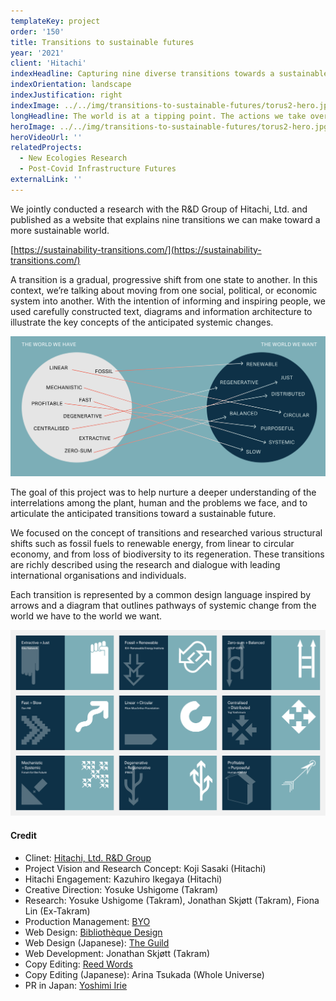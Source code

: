 ```yaml
---
templateKey: project
order: '150'
title: Transitions to sustainable futures
year: '2021'
client: 'Hitachi'
indexHeadline: Capturing nine diverse transitions towards a sustainable world
indexOrientation: landscape
indexJustification: right
indexImage: ../../img/transitions-to-sustainable-futures/torus2-hero.jpg
longHeadline: The world is at a tipping point. The actions we take over the coming years will have a profound impact on the future of our planet. But finding the best way forward can be hard – especially given the scale and complexity of the challenge facing us. That’s why we need to approach the problem in a new way.
heroImage: ../../img/transitions-to-sustainable-futures/torus2-hero.jpg
heroVideoUrl: ''
relatedProjects:
  - New Ecologies Research
  - Post-Covid Infrastructure Futures
externalLink: ''
---
```


We jointly conducted a research with the R&D Group of Hitachi, Ltd. and published as a website that explains nine transitions we can make toward a more sustainable world.

[https://sustainability-transitions.com/](https://sustainability-transitions.com/)

A transition is a gradual, progressive shift from one state to another. In this context, we’re talking about moving from one social, political, or economic system into another. With the intention of informing and inspiring people, we used carefully constructed text, diagrams and information architecture to illustrate the key concepts of the anticipated systemic changes.

![Nine transitions](../../img/transitions-to-sustainable-futures/torus2-nine-transitions.png)

The goal of this project was to help nurture a deeper understanding of the interrelations among the plant, human and the problems we face, and to articulate the anticipated transitions toward a sustainable future.

We focused on the concept of transitions and researched various structural shifts such as fossil fuels to renewable energy, from linear to circular economy, and from loss of biodiversity to its regeneration. These transitions are richly described using the research and dialogue with leading international organisations and individuals.

Each transition is represented by a common design language inspired by arrows and a diagram that outlines pathways of systemic change from the world we have to the world we want.

![Transition arrows](../../img/transitions-to-sustainable-futures/torus2-arrows.jpg)

#### Credit

- Clinet: [Hitachi, Ltd. R&D Group](https://www.hitachi.com/rd/)
- Project Vision and Research Concept: Koji Sasaki (Hitachi)
- Hitachi Engagement: Kazuhiro Ikegaya (Hitachi)
- Creative Direction: Yosuke Ushigome (Takram)
- Research: Yosuke Ushigome (Takram), Jonathan Skjøtt (Takram), Fiona Lin (Ex-Takram)
- Production Management: [BYO](https://byo.works/)
- Web Design: [Bibliothèque Design](https://bibliothequedesign.com/)
- Web Design (Japanese): [The Guild](https://theguild.jp/)
- Web Development: Jonathan Skjøtt (Takram)
- Copy Editing: [Reed Words](https://www.reedwords.com/)
- Copy Editing (Japanese): Arina Tsukada (Whole Universe)
- PR in Japan: [Yoshimi Irie](https://www.linkedin.com/in/%E5%A5%BD%E7%BE%8E-%E5%85%A5%E6%B1%9F-047439200/)
